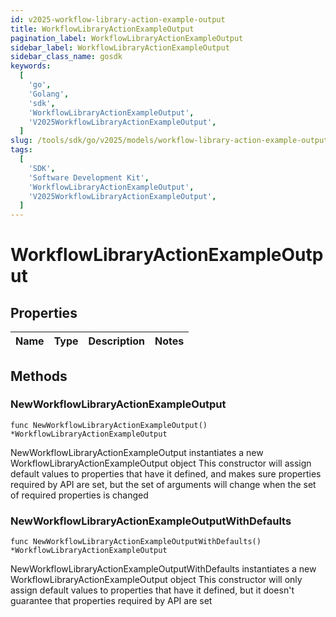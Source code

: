 ```yaml
---
id: v2025-workflow-library-action-example-output
title: WorkflowLibraryActionExampleOutput
pagination_label: WorkflowLibraryActionExampleOutput
sidebar_label: WorkflowLibraryActionExampleOutput
sidebar_class_name: gosdk
keywords:
  [
    'go',
    'Golang',
    'sdk',
    'WorkflowLibraryActionExampleOutput',
    'V2025WorkflowLibraryActionExampleOutput',
  ]
slug: /tools/sdk/go/v2025/models/workflow-library-action-example-output
tags:
  [
    'SDK',
    'Software Development Kit',
    'WorkflowLibraryActionExampleOutput',
    'V2025WorkflowLibraryActionExampleOutput',
  ]
---
```


# WorkflowLibraryActionExampleOutput

## Properties

| Name | Type | Description | Notes |
| ---- | ---- | ----------- | ----- |

## Methods

### NewWorkflowLibraryActionExampleOutput

`func NewWorkflowLibraryActionExampleOutput() *WorkflowLibraryActionExampleOutput`

NewWorkflowLibraryActionExampleOutput instantiates a new WorkflowLibraryActionExampleOutput object This constructor will assign default values to properties that have it defined, and makes sure properties required by API are set, but the set of arguments will change when the set of required properties is changed

### NewWorkflowLibraryActionExampleOutputWithDefaults

`func NewWorkflowLibraryActionExampleOutputWithDefaults() *WorkflowLibraryActionExampleOutput`

NewWorkflowLibraryActionExampleOutputWithDefaults instantiates a new WorkflowLibraryActionExampleOutput object This constructor will only assign default values to properties that have it defined, but it doesn't guarantee that properties required by API are set
